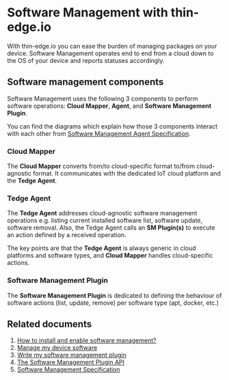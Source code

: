 # Software Management with thin-edge.io

With thin-edge.io you can ease the burden of managing packages on your device.
Software Management operates end to end from a cloud down to the OS of your device and reports statuses accordingly.

## Software management components

Software Management uses the following 3 components to perform software operations:
**Cloud Mapper**, **Agent**, and **Software Management Plugin**.

You can find the diagrams which explain how those 3 components interact with each other from [Software Management Agent Specification](https://thin-edge.github.io/thin-edge.io-specs/software-management/sm-agent.html).

### Cloud Mapper

The **Cloud Mapper** converts from/to cloud-specific format to/from cloud-agnostic format.
It communicates with the dedicated IoT cloud platform and the **Tedge Agent**.

### Tedge Agent

The **Tedge Agent** addresses cloud-agnostic software management operations e.g. listing current installed software list, software update, software removal.
Also, the Tedge Agent calls an **SM Plugin(s)** to execute an action defined by a received operation.

The key points are that the **Tedge Agent** is always generic in cloud platforms and software types, and **Cloud Mapper** handles cloud-specific actions.

### Software Management Plugin

The **Software Management Plugin** is dedicated to defining the behaviour of software actions (list, update, remove) per software type (apt, docker, etc.)

## Related documents
1. [How to install and enable software management?](../operate/installation/install_and_enable_software_management.md)
2. [Manage my device software](../start/software-management.md)
3. [Write my software management plugin](../extend/write-my-software-management-plugin.md)
4. [The Software Management Plugin API](../references/plugin-api.md)
5. [Software Management Specification](https://github.com/thin-edge/thin-edge.io-specs/tree/main/src/software-management)

